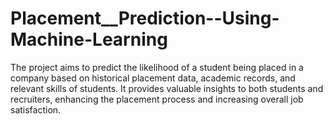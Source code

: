 # Placement__Prediction--Using-Machine-Learning
The project aims to predict the likelihood of a student being placed in a company based on historical placement data, academic records, and relevant skills of students. It provides valuable insights to both students and recruiters, enhancing the placement process and increasing overall job satisfaction.
